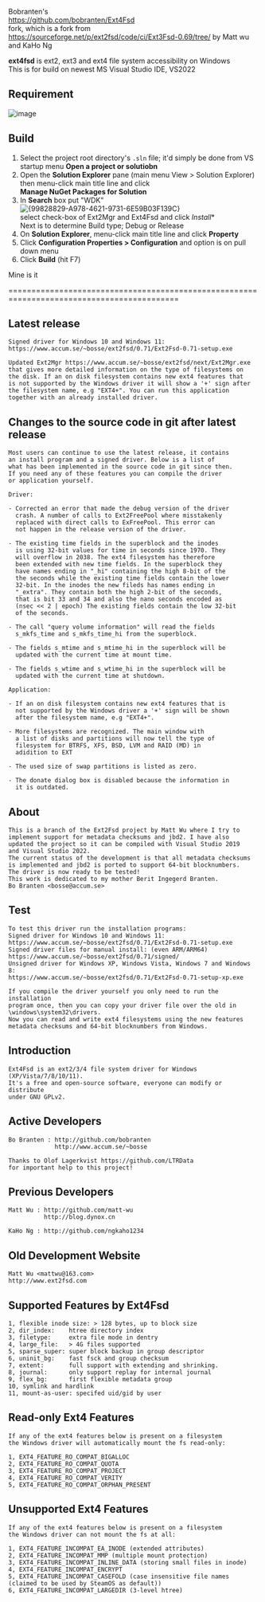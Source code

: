 Bobranten's   
https://github.com/bobranten/Ext4Fsd   
fork, which is a fork from https://sourceforge.net/p/ext2fsd/code/ci/Ext3Fsd-0.69/tree/ by Matt wu and KaHo Ng    

   
**ext4fsd** is ext2, ext3 and ext4 file system accessibility on Windows   
This is for build on newest MS Visual Studio IDE, VS2022

Requirement
-----------
![image](https://github.com/user-attachments/assets/5077b800-df2d-4b51-a993-818c2911d332)


Build
-----
1. Select the project root directory's `.sln` file; it'd simply be done from VS startup menu
   **Open a project or solutiobn**
2. Open the **Solution Explorer** pane (main menu View > Solution Explorer) then menu-click main title line and click   
   **Manage NuGet Packages for Solution**
3. In **Search** box put "WDK"
   ![{99828829-A978-4621-9731-6E59B03F139C}](https://github.com/user-attachments/assets/c8ed7e62-2e78-4120-a7ca-98a0514b837e)   
   select check-box of Ext2Mgr and Ext4Fsd and click *Install**   
   Next is to determine Build type; Debug or Release
5. On **Solution Explorer**, menu-click main title line and click **Property**
6. Click **Configuration Properties > Configuration** and option is on pull down menu
7. Click **Build** (hit F7)   

Mine is it   

===========================================================================================   


Latest release
--------------

    Signed driver for Windows 10 and Windows 11:
    https://www.accum.se/~bosse/ext2fsd/0.71/Ext2Fsd-0.71-setup.exe

    Updated Ext2Mgr https://www.accum.se/~bosse/ext2fsd/next/Ext2Mgr.exe
    that gives more detailed information on the type of filesystems on
    the disk. If an on disk filesystem contains new ext4 features that
    is not supported by the Windows driver it will show a '+' sign after
    the filesystem name, e.g "EXT4+". You can run this application
    together with an already installed driver.


Changes to the source code in git after latest release
------------------------------------------------------

    Most users can continue to use the latest release, it contains
    an install program and a signed driver. Below is a list of
    what has been implemented in the source code in git since then.
    If you need any of these features you can compile the driver
    or application yourself.

    Driver:

    - Corrected an error that made the debug version of the driver
      crash. A number of calls to Ext2FreePool where misstakenly
      replaced with direct calls to ExFreePool. This error can
      not happen in the release version of the driver.

    - The existing time fields in the superblock and the inodes
      is using 32-bit values for time in seconds since 1970. They
      will overflow in 2038. The ext4 filesystem has therefore
      been extended with new time fields. In the superblock they
      have names ending in "_hi" containing the high 8-bit of the
      the seconds while the existing time fields contain the lower
      32-bit. In the inodes the new fileds has names ending in
      "_extra". They contain both the high 2-bit of the seconds,
      that is bit 33 and 34 and also the nano seconds encoded as
      (nsec << 2 | epoch) The existing fields contain the low 32-bit
      of the seconds.

    - The call "query volume information" will read the fields
      s_mkfs_time and s_mkfs_time_hi from the superblock.

    - The fields s_mtime and s_mtime_hi in the superblock will be
      updated with the current time at mount time.

    - The fields s_wtime and s_wtime_hi in the superblock will be
      updated with the current time at shutdown.

    Application:

    - If an on disk filesystem contains new ext4 features that is
      not supported by the Windows driver a '+' sign will be shown
      after the filesystem name, e.g "EXT4+".

    - More filesystems are recognized. The main window with
      a list of disks and partitions will now tell the type of
      filesystem for BTRFS, XFS, BSD, LVM and RAID (MD) in
      adidition to EXT

    - The used size of swap partitions is listed as zero.

    - The donate dialog box is disabled because the information in
      it is outdated.


About
-----

    This is a branch of the Ext2Fsd project by Matt Wu where I try to
    implement support for metadata checksums and jbd2. I have also
    updated the project so it can be compiled with Visual Studio 2019
    and Visual Studio 2022.
    The current status of the development is that all metadata checksums
    is implemented and jbd2 is ported to support 64-bit blocknumbers.
    The driver is now ready to be tested!
    This work is dedicated to my mother Berit Ingegerd Branten.
    Bo Branten <bosse@accum.se>


Test
----

    To test this driver run the installation programs:
    Signed driver for Windows 10 and Windows 11:
    https://www.accum.se/~bosse/ext2fsd/0.71/Ext2Fsd-0.71-setup.exe
    Signed driver files for manual install: (even ARM/ARM64)
    https://www.accum.se/~bosse/ext2fsd/0.71/signed/
    Unsigned driver for Windows XP, Windows Vista, Windows 7 and Windows 8:
    https://www.accum.se/~bosse/ext2fsd/0.71/Ext2Fsd-0.71-setup-xp.exe

    If you compile the driver yourself you only need to run the installation
    program once, then you can copy your driver file over the old in
    \windows\system32\drivers.
    Now you can read and write ext4 filesystems using the new features
    metadata checksums and 64-bit blocknumbers from Windows.


Introduction
------------

    Ext4Fsd is an ext2/3/4 file system driver for Windows (XP/Vista/7/8/10/11).
    It's a free and open-source software, everyone can modify or distribute
    under GNU GPLv2.


Active Developers
-----------------

    Bo Branten : http://github.com/bobranten
                 http://www.accum.se/~bosse

    Thanks to Olof Lagerkvist https://github.com/LTRData
    for important help to this project!


Previous Developers
-------------------

    Matt Wu : http://github.com/matt-wu
              http://blog.dynox.cn

    KaHo Ng : http://github.com/ngkaho1234


Old Development Website
-----------------------

    Matt Wu <mattwu@163.com>
    http://www.ext2fsd.com


Supported Features by Ext4Fsd
-----------------------------

    1, flexible inode size: > 128 bytes, up to block size
    2, dir_index:    htree directory index
    3, filetype:     extra file mode in dentry
    4, large_file:   > 4G files supported
    5, sparse_super: super block backup in group descriptor
    6, uninit_bg:    fast fsck and group checksum
    7, extent:       full support with extending and shrinking.
    8, journal:      only support replay for internal journal
    9, flex_bg:      first flexible metadata group
    10, symlink and hardlink
    11, mount-as-user: specifed uid/gid by user


Read-only Ext4 Features
-----------------------

    If any of the ext4 features below is present on a filesystem
    the Windows driver will automatically mount the fs read-only:

    1, EXT4_FEATURE_RO_COMPAT_BIGALLOC
    2, EXT4_FEATURE_RO_COMPAT_QUOTA
    3, EXT4_FEATURE_RO_COMPAT_PROJECT
    4, EXT4_FEATURE_RO_COMPAT_VERITY
    5, EXT4_FEATURE_RO_COMPAT_ORPHAN_PRESENT


Unsupported Ext4 Features
---------------------------

    If any of the ext4 features below is present on a filesystem
    the Windows driver can not mount the fs at all:

    1, EXT4_FEATURE_INCOMPAT_EA_INODE (extended attributes)
    2, EXT4_FEATURE_INCOMPAT_MMP (multiple mount protection)
    3, EXT4_FEATURE_INCOMPAT_INLINE_DATA (storing small files in inode)
    4, EXT4_FEATURE_INCOMPAT_ENCRYPT
    5, EXT4_FEATURE_INCOMPAT_CASEFOLD (case insensitive file names (claimed to be used by SteamOS as default))
    6, EXT4_FEATURE_INCOMPAT_LARGEDIR (3-level htree)
